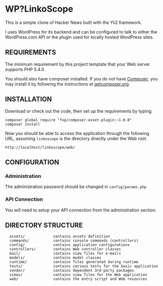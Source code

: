 WP?LinkoScope 
============================

This is a simple clone of Hacker News built with the Yii2 framework.

I uses WordPress for its backend and can be configured to talk to either the WordPress.com API or the 
plugin used for locally hosted WordPress sites. 


REQUIREMENTS
------------

The minimum requirement by this project template that your Web server supports PHP 5.4.0.

You should also have composer installed. If you do not have [Composer](http://getcomposer.org/), 
you may install it by following the instructions 
at [getcomposer.org](http://getcomposer.org/doc/00-intro.md#installation-nix).



INSTALLATION
------------

Download or check out the code, then set up the requirements by typing:

~~~
composer global require "fxp/composer-asset-plugin:~1.0.0"
composer install
~~~

Now you should be able to access the application through the following URL, assuming `linkoscope` is the directory
directly under the Web root.

~~~
http://localhost/linkoscope/web/
~~~


CONFIGURATION
-------------

### Administration

The administration password should be changed in `config/params.php`

### API Connection

You will need to setup your API connection from the administration section.


DIRECTORY STRUCTURE
-------------------

      assets/             contains assets definition
      commands/           contains console commands (controllers)
      config/             contains application configurations
      controllers/        contains Web controller classes
      mail/               contains view files for e-mails
      models/             contains model classes
      runtime/            contains files generated during runtime
      tests/              contains various tests for the basic application
      vendor/             contains dependent 3rd-party packages
      views/              contains view files for the Web application
      web/                contains the entry script and Web resources
